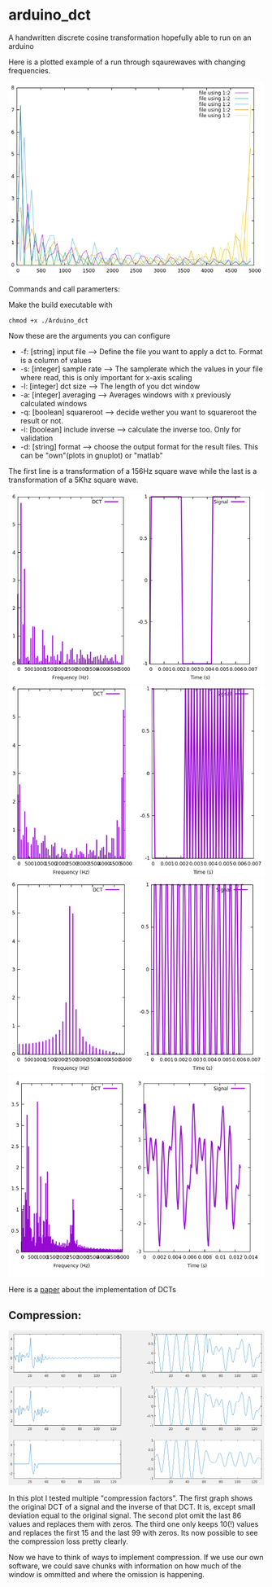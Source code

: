 # arduino_dct
A handwritten discrete cosine transformation hopefully able to run on an arduino

Here is a plotted example of a run through sqaurewaves with changing frequencies.
 
![Plot](https://github.com/stoertebeker23/arduino_dct/blob/master/documentation/squarewave-f.png)

Commands and call paramerters:

Make the build executable with 
```
chmod +x ./Arduino_dct
```
Now these are the arguments you can configure
-  -f: [string]  input file --> Define the file you want to apply a dct to. Format is a column of values
-  -s: [integer] sample rate --> The samplerate which the values in your file where read, this is only important for x-axis scaling
-  -l: [integer] dct size --> The length of you dct window
-  -a: [integer] averaging --> Averages windows with x previously calculated windows
-  -q: [boolean] squareroot --> decide wether you want to squareroot the result or not. 
-  -i: [boolean] include inverse --> calculate the inverse too. Only for validation
-  -d: [string] format --> choose the output format for the result files. This can be "own"(plots in gnuplot) or "matlab"

The first line is a transformation of a 156Hz square wave while the last is a transformation of a 5Khz square wave.

![Plot](https://github.com/stoertebeker23/arduino_dct/blob/master/documentation/example1.png)
![Plot](https://github.com/stoertebeker23/arduino_dct/blob/master/documentation/example2.png)
![Plot](https://github.com/stoertebeker23/arduino_dct/blob/master/documentation/example3.png)
![Plot](https://github.com/stoertebeker23/arduino_dct/blob/master/documentation/example4.png)

Here is a [paper](http://www.egr.msu.edu/waves/people/Ali_files/DCT_TR802.pdf) about the implementation of DCTs 

## Compression:

![Plot](https://github.com/stoertebeker23/arduino_dct/blob/master/documentation/compression.png)

In this plot I tested multiple "compression factors". The first graph shows the original DCT of a signal and the inverse of that DCT. It is, except small deviation equal to the original signal.
The second plot omit the last 86 values and replaces them with zeros. The third one only keeps 10(!) values and replaces the first 15 and the last 99 with zeros. Its now possible to see the compression loss pretty clearly. 

Now we have to think of ways to implement compression. If we use our own software, we could save chunks with information on how much of the window is ommitted and where the omission is happening.